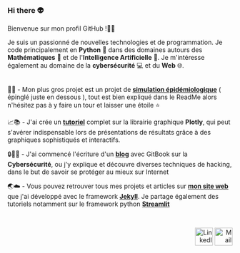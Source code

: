 ### Hi there 👽

Bienvenue sur mon profil GitHub !👋🏼</br>

Je suis un passionné de nouvelles technologies et de programmation. Je code principalement en __Python__ 🐍 dans des domaines autours des __Mathématiques__ 🧮 et de l'__Intelligence Artificielle__ 🤖. Je m'intéresse également au domaine de la __cybersécurité__ 💻 et du __Web__ 🌐. <br>
<br>

🦠🧪 - Mon plus gros projet est un projet de [**simulation épidémiologique**](https://github.com/antonin-lfv/simulation_virus_covid-19) ( épinglé juste en dessous ), tout est bien expliqué dans le ReadMe alors n'hésitez pas à y faire un tour et laisser une étoile ⭐️  <br>

📈📚 - J'ai crée un [**tutoriel**](https://github.com/antonin-lfv/Plotly_tutorial) complet sur la librairie graphique **Plotly**, qui peut s'avérer indispensable lors de présentations de résultats grâce à des graphiques sophistiqués et interactifs.

🔒🕵️‍♂️ - J'ai commencé l'écriture d'un [**blog**](https://antoninlefevre45.gitbook.io/cybersecurity/) avec GitBook sur la **Cybersécurité**, ou j'y explique et découvre diverses techniques de hacking, dans le but de savoir se protéger au mieux sur Internet <br>

🌏☁️ - Vous pouvez retrouver tous mes projets et articles sur [**mon site web**](https://antonin-lfv.github.io) que j'ai développé avec le framework [**Jekyll**](https://jekyllrb.com). Je partage également des tutoriels notamment sur le framework python [**Streamlit**](https://streamlit.io) <br>


<br>

<p align="right">
  <a href="https://www.linkedin.com/in/antonin-lefevre-565b8b141" class="fancybox" ><img src="https://user-images.githubusercontent.com/63207451/97303444-b2c04380-185a-11eb-8cfc-864c33a64e4b.png" title="LinkedIn" width="40" height="40"></a>
  <a href="mailto:antoninlefevre45@icloud.com" class="fancybox" ><img src="https://user-images.githubusercontent.com/63207451/97303543-cec3e500-185a-11eb-8adc-c1364e2054a9.png" title="Mail" width="40" height="40"></a>
</p>
